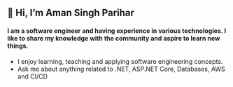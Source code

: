 ## 👋 Hi, I’m Aman Singh Parihar

#### I am a software engineer and having experience in various technologies. I like to share my knowledge with the community and aspire to learn new things. 

- I enjoy learning, teaching and applying software engineering concepts.
- Ask me about anything related to .NET, ASP.NET Core, Databases, AWS and CI/CD
<!---
aman-singh-parihar/aman-singh-parihar is a ✨ special ✨ repository because its `README.md` (this file) appears on your GitHub profile.
You can click the Preview link to take a look at your changes.
--->
